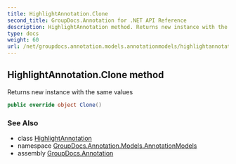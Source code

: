 ```yaml
---
title: HighlightAnnotation.Clone
second_title: GroupDocs.Annotation for .NET API Reference
description: HighlightAnnotation method. Returns new instance with the same values
type: docs
weight: 60
url: /net/groupdocs.annotation.models.annotationmodels/highlightannotation/clone/
---
```

## HighlightAnnotation.Clone method

Returns new instance with the same values

```csharp
public override object Clone()
```

### See Also

* class [HighlightAnnotation](../)
* namespace [GroupDocs.Annotation.Models.AnnotationModels](../../highlightannotation/)
* assembly [GroupDocs.Annotation](../../../)


